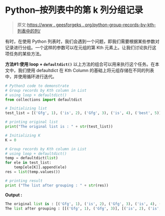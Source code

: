 # Python–按列表中的第 k 列分组记录

> 原文:[https://www . geesforgeks . org/python-group-records-by-kth-列表中的列/](https://www.geeksforgeeks.org/python-group-records-by-kth-column-in-list/)

有时，在使用 Python 列表时，我们会遇到一个问题，即我们需要根据某些参数对记录进行分组。一个这样的参数可以在元组的第 Kth 元素上。让我们讨论执行这项任务的某些方法。

**方法#1:使用 loop + `defaultdict()`**
以上方法的组合可以用来执行这个任务。在本文中，我们使用 defaultdict 在 Kth Column 的基础上将元组存储在不同的列表中，并使用循环进行迭代。

```py
# Python3 code to demonstrate 
# Group records by Kth column in List
# using loop + defaultdict()
from collections import defaultdict

# Initializing list
test_list = [('Gfg', 1), ('is', 2), ('Gfg', 3), ('is', 4), ('best', 5)]

# printing original list
print("The original list is : " + str(test_list))

# Initializing K 
K = 0

# Group records by Kth column in List
# using loop + defaultdict()
temp = defaultdict(list)
for ele in test_list:
    temp[ele[K]].append(ele)
res = list(temp.values())

# printing result 
print ("The list after grouping : " + str(res))
```

**Output :**

```py
The original list is : [('Gfg', 1), ('is', 2), ('Gfg', 3), ('is', 4), ('best', 5)]
The list after grouping : [[('Gfg', 1), ('Gfg', 3)], [('is', 2), ('is', 4)], [('best', 5)]]

```